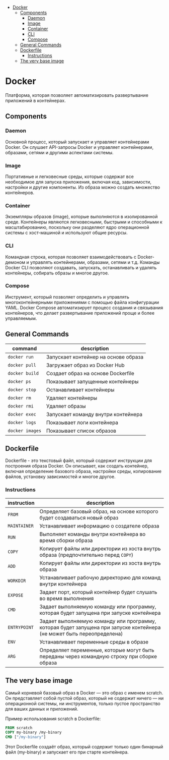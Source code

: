 <!-- TOC -->
* [Docker](#docker)
  * [Components](#components)
    * [Daemon](#daemon)
    * [Image](#image)
    * [Container](#container)
    * [CLI](#cli)
    * [Compose](#compose)
  * [General Commands](#general-commands)
  * [Dockerfile](#dockerfile)
    * [Instructions](#instructions)
  * [The very base image](#the-very-base-image)
<!-- TOC -->

# Docker

Платформа, которая позволяет автоматизировать развертывание приложений в контейнерах.

## Components

### Daemon

Основной процесс, который запускает и управляет контейнерами Docker. Он слушает API-запросы Docker и управляет
контейнерами, образами, сетями и другими аспектами системы.

### Image

Портативные и легковесные среды, которые содержат все необходимое для запуска приложения, включая код, зависимости,
настройки и другие компоненты. Из образа можно создать множество контейнеров.

### Container

Экземпляры образов (image), которые выполняются в изолированной среде. Контейнеры являются легковесными, быстрыми и
способными к масштабированию, поскольку они разделяют ядро операционной системы с хост-машиной и используют общие
ресурсы.

### CLI

Командная строка, которая позволяет взаимодействовать с Docker-демоном и управлять контейнерами, образами, сетями и т.д.
Команды Docker CLI позволяют создавать, запускать, останавливать и удалять контейнеры, собирать образы и многое другое.

### Compose

Инструмент, который позволяет определить и управлять многоконтейнерными приложениями с помощью файла конфигурации YAML.
Docker Compose автоматизирует процесс создания и связывания контейнеров, что делает развертывание приложений проще и
более управляемым.

## General Commands

| command         | description                          |
|-----------------|--------------------------------------|
| `docker run`    | Запускает контейнер на основе образа |
| `docker pull`   | Загружает образ из Docker Hub        |
| `docker build`  | Создает образ на основе Dockerfile   |
| `docker ps`     | Показывает запущенные контейнеры     |
| `docker stop`   | Останавливает контейнеры             |
| `docker rm`     | Удаляет контейнеры                   |
| `docker rmi`    | Удаляет образы                       |
| `docker exec`   | Запускает команду внутри контейнера  |
| `docker logs`   | Показывает логи контейнера           |
| `docker images` | Показывает список образов            |

## Dockerfile

Dockerfile - это текстовый файл, который содержит инструкции для построения образа Docker. Он описывает, как создать
контейнер, включая определение базового образа, настройки среды, копирование файлов, установку зависимостей и многое
другое.

### Instructions

| instruction  | description                                                                                                            |
|--------------|------------------------------------------------------------------------------------------------------------------------|
| `FROM`       | Определяет базовый образ, на основе которого будет создаваться новый образ                                             |
| `MAINTAINER` | Устанавливает информацию о создателе образа                                                                            |
| `RUN`        | Выполняет команды внутри контейнера во время сборки образа                                                             |
| `COPY`       | Копирует файлы или директории из хоста внутрь образа (предпочтительно перед `COPY`)                                    |
| `ADD`        | Копирует файлы или директории из хоста внутрь образа                                                                   |
| `WORKDIR`    | Устанавливает рабочую директорию для команд внутри контейнера                                                          |
| `EXPOSE`     | Задает порт, который контейнер будет слушать во время выполнения                                                       |
| `CMD`        | Задает выполняемую команду или программу, которая будет запущена при запуске контейнера                                |
| `ENTRYPOINT` | Задает выполняемую команду или программу, которая будет запущена при запуске контейнера (не может быть переопределена) |
| `ENV`        | Устанавливает переменные среды в образе                                                                                |
| `ARG`        | Определяет переменные, которые могут быть переданы через командную строку при сборке образа                            |

## The very base image

Самый корневой базовый образ в Docker — это образ с именем scratch. Он представляет собой пустой образ, который не
содержит ничего — ни операционной системы, ни инструментов, только пустое пространство для ваших данных и приложений.

Пример использования scratch в Dockerfile:
```Dockerfile
FROM scratch
COPY my-binary /my-binary
CMD ["/my-binary"]
```
Этот Dockerfile создаёт образ, который содержит только один бинарный файл (my-binary) и запускает его при старте
контейнера.